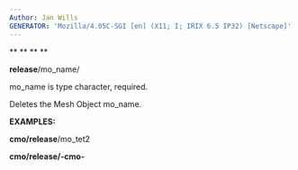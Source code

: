 ```yaml
---
Author: Jan Wills
GENERATOR: 'Mozilla/4.05C-SGI [en] (X11; I; IRIX 6.5 IP32) [Netscape]'
---
```


 ** ** ** **

 **release**/mo\_name/

  mo\_name is type character, required.

  Deletes the Mesh Object mo\_name.

 **EXAMPLES:**

  **cmo/release**/mo\_tet2

  **cmo/release/-cmo-**
